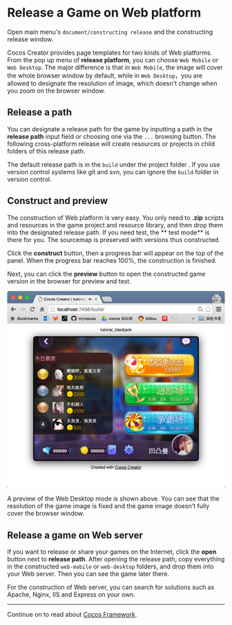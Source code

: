 # Release a Game on Web platform

Open main menu's `document/constructing release` and the constructing release window.

Cocos Creator provides page templates for two kinds of Web platforms. From the pop up menu of **release platform**, you can choose `Web Mobile` or `Web Desktop`. The major difference is that in `Web Mobile`, the image will cover the whole browser window by default, while in  `Web Desktop`，you are allowed to designate the resolution of image, which doesn't change when you zoom on the browser window.

## Release a path

You can designate a release path for the game by inputting a path in the **release path** input field or choosing one via the `...` browsing button. The following cross-platform release will create resources or projects in child folders of this release path.

The default release path is in the `build` under the project folder . If you use version control systems like git and svn, you can ignore the `build` folder in version control.


## Construct and preview

The construction of Web platform is very easy. You only need to **.zip** scripts and resources in the game project and resource library, and then drop them into the designated release path. If you need test, the ** test mode** is there for you. The sourcemap is preserved with versions thus constructed.

Click the **construct** button, then a progress bar will appear on the top of the panel. When the progress bar reaches 100%, the construction is finished.

Next, you can click the **preview** button to open the constructed game version in the browser for preview and test.

![web desktop](publish-web/web_desktop.png)

A preview of the Web Desktop mode is shown above. You can see that the resolution of the game image is fixed and the game image doesn't fully cover the browser window.

## Release a game on Web server

If you want to release or share your games on the Internet, click the **open** button next to **release path**. After opening the release path, copy everything in the constructed `web-mobile` or `web-desktop` folders, and drop them into your Web server. Then you can see the game later there.

For the construction of Web server, you can search for solutions such as Apache, Nginx, IIS and Express on your own.

---

Continue on to read about [Cocos Framework](cocos-framework.md).
